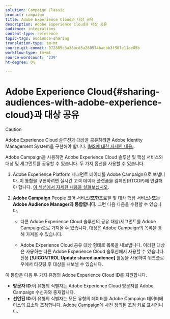```yaml
---
solution: Campaign Classic
product: campaign
title: Adobe Experience Cloud과 대상 공유
description: Adobe Experience Cloud과 대상 공유
audience: integrations
content-type: reference
topic-tags: audience-sharing
translation-type: tm+mt
source-git-commit: 972885c3a38bcd3a260574bacbb3f507e11ae05b
workflow-type: tm+mt
source-wordcount: '239'
ht-degree: 0%

---
```



# Adobe Experience Cloud{#sharing-audiences-with-adobe-experience-cloud}과 대상 공유

>[!CAUTION]
>
>Adobe Experience Cloud 솔루션과 대상을 공유하려면 Adobe Identity Management System을 구현해야 합니다. [IMS에 대한 자세한 내용.](../../integrations/using/about-adobe-id.md).

Adobe Campaign을 사용하면 Adobe Experience Cloud 솔루션 및 핵심 서비스와 대상 및 세그먼트를 공유할 수 있습니다. 두 가지 옵션을 사용할 수 있습니다.

1. Adobe Experience Platform 세그먼트 데이터를 Adobe Campaign으로 보냅니다. 이 통합을 구현하려면 실시간 고객 데이터 플랫폼을 캠페인(RTCDP)에 연결해야 합니다. [이 섹션에서 자세한 내용을 살펴보십시오](https://docs.adobe.com/content/help/en/experience-platform/rtcdp/destinations/destinations-cat/adobe-destinations/adobe-campaign-destination.html).


1. **Adobe Campaign** People 코어 서비스&#x200B;**(또한**&#x200B;프로필 및 대상 핵심 서비스&#x200B;**) 또는 Adobe Audience Manager과 통합합니다.** 그런 다음 다음을 수행할 수 있습니다.

   * 다른 Adobe Experience Cloud 솔루션의 공유 대상/세그먼트를 Adobe Campaign으로 가져올 수 있습니다. 대상은 Adobe Campaign의 목록을 통해 가져올 수 있습니다.

   * Adobe Experience Cloud 공유 대상 형태로 목록을 내보냅니다. 이러한 대상은 사용하는 다른 Adobe Experience Cloud 솔루션에서 사용할 수 있습니다. 전용 **[!UICONTROL Update shared audience]** 활동을 사용하여 워크플로우에서 타깃팅 후 대상을 내보낼 수 있습니다.

이 통합은 다음 두 가지 유형의 Adobe Experience Cloud ID를 지원합니다.

* **방문자 ID**:이 유형의 식별자는 Adobe Experience Cloud 방문자를 Adobe Campaign 수신자와 중재합니다.
* **선언된 ID**:이 유형의 식별자는 모든 유형의 데이터를 Adobe Campaign 데이터베이스의 요소와 조정합니다. Adobe Campaign에 사전 정의된 조정 키로 표시됩니다.
